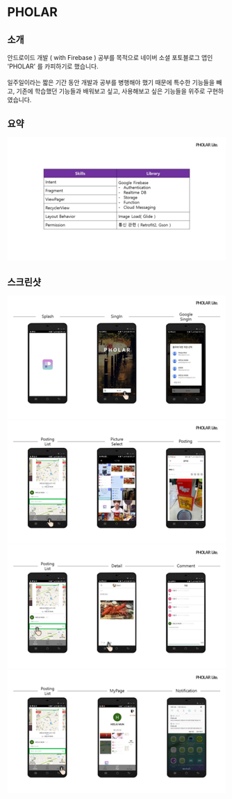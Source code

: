 # PHOLAR

## 소개
안드로이드 개발 ( with Firebase ) 공부를 목적으로 네이버 소셜 포토블로그 앱인 'PHOLAR' 를 카피하기로 했습니다.</br></br>
일주일이라는 짧은 기간 동안 개발과 공부를 병행해야 했기 때문에 특수한 기능들을 빼고, 기존에 학습했던 기능들과
배워보고 싶고, 사용해보고 싶은 기능들을 위주로 구현하였습니다.</br>

## 요약
![Skills&Library](https://github.com/Hooooong/Pholar/blob/master/img/Skill%26Library.jpg)

## 스크린샷
![screenshot1](https://github.com/Hooooong/Pholar/blob/master/img/screen1.JPG)
![screenshot2](https://github.com/Hooooong/Pholar/blob/master/img/screen2.JPG)
![screenshot3](https://github.com/Hooooong/Pholar/blob/master/img/screen3.JPG)
![screenshot4](https://github.com/Hooooong/Pholar/blob/master/img/screen4.JPG)
